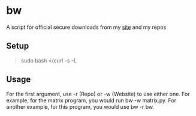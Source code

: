 # bw
A script for official secure downloads from my [site](https://thycowlord.github.io) and my repos

## Setup
> sudo bash <(curl -s -L 

## Usage
For the first argument, use -r (Repo) or -w (Website) to use either one. 
For example, for the matrix program, you would run bw -w matrix.py.
For another example, for this program, you would use bw -r bw.

